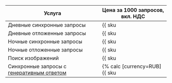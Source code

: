 | Услуга  | Цена за 1000 запросов,<br/>вкл. НДС |
|---------|-------------------------------------|
| Дневные синхронные запросы | {{ sku|RUB|searchapi.requests.sync.v3|string }} |
| Дневные отложенные запросы | {{ sku|RUB|searchapi.requests.async.v3|string }} |
| Ночные синхронные запросы | {{ sku|RUB|searchapi.requests.night.sync.v3|string }} |
| Ночные отложенные запросы | {{ sku|RUB|searchapi.requests.night.async.v3|string }} |
| Поиск изображений | {{ sku|RUB|searchapi.requests.image.sync.v3|string }} |
| Синхронные запросы с [генеративным ответом](../../search-api/concepts/generative-response.md) | {% calc [currency=RUB] {{ sku|RUB|searchapi.generative.requests.v3|number }} × 1000 %} |